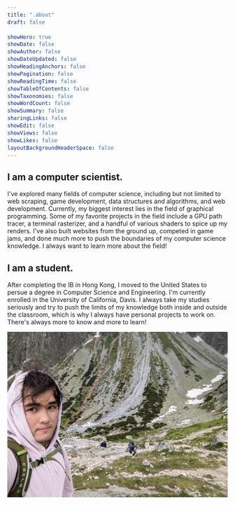 ```yaml
---
title: ".about"
draft: false

showHero: true
showDate: false
showAuthor: false
showDateUpdated: false
showHeadingAnchors: false
showPagination: false
showReadingTime: false
showTableOfContents: false
showTaxonomies: false 
showWordCount: false
showSummary: false
sharingLinks: false
showEdit: false
showViews: false
showLikes: false
layoutBackgroundHeaderSpace: false
---
```



## I am a computer scientist. 
I've explored many fields of computer science, including but not limited to web scraping, game development, data structures and algorithms, and web development. Currently, my biggest interest lies in the field of graphical programming. Some of my favorite projects in the field include a GPU path tracer, a terminal rasterizer, and a handful of various shaders to spice up my renders. I've also built websites from the ground up, competed in game jams, and done much more to push the boundaries of my computer science knowledge. I always want to learn more about the field!

## I am a student.
After completing the IB in Hong Kong, I moved to the United States to persue a degree in Computer Science and Engineering. I'm currently enrolled in the University of California, Davis. I always take my studies seriously and try to push the limits of my knowledge both inside and outside the classroom, which is why I always have personal projects to work on. There's always more to know and more to learn! 

![a photo of me.](me-landscape.jpg)